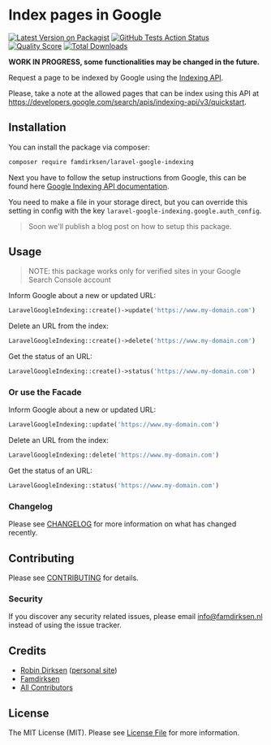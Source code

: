 # Index pages in Google

[![Latest Version on Packagist](https://img.shields.io/packagist/v/famdirksen/laravel-google-indexing.svg?style=flat-square)](https://packagist.org/packages/famdirksen/laravel-google-indexing)
[![GitHub Tests Action Status](https://img.shields.io/github/workflow/status/famdirksen/laravel-google-indexing/run-tests?label=tests)](https://github.com/famdirksen/laravel-google-indexing/actions?query=workflow%3Arun-tests+branch%3Amaster)
[![Quality Score](https://img.shields.io/scrutinizer/g/famdirksen/laravel-google-indexing.svg?style=flat-square)](https://scrutinizer-ci.com/g/famdirksen/laravel-google-indexing)
[![Total Downloads](https://img.shields.io/packagist/dt/famdirksen/laravel-google-indexing.svg?style=flat-square)](https://packagist.org/packages/famdirksen/laravel-google-indexing)

**WORK IN PROGRESS, some functionalities may be changed in the future.**

Request a page to be indexed by Google using the [Indexing API](https://developers.google.com/search/apis/indexing-api/v3/quickstart).

Please, take a note at the allowed pages that can be index using this API at https://developers.google.com/search/apis/indexing-api/v3/quickstart.

## Installation

You can install the package via composer:

```bash
composer require famdirksen/laravel-google-indexing
```

Next you have to follow the setup instructions from Google, this can be found here [Google Indexing API documentation](https://developers.google.com/search/apis/indexing-api/v3/prereqs).

You need to make a file in your storage direct, but you can override this setting in config with the key `laravel-google-indexing.google.auth_config`.

> Soon we'll publish a blog post on how to setup this package. 

## Usage

> NOTE: this package works only for verified sites in your Google Search Console account

Inform Google about a new or updated URL:
```php
LaravelGoogleIndexing::create()->update('https://www.my-domain.com')
```

Delete an URL from the index:
```php
LaravelGoogleIndexing::create()->delete('https://www.my-domain.com')
```

Get the status of an URL:
``` php
LaravelGoogleIndexing::create()->status('https://www.my-domain.com')
```

### Or use the Facade
Inform Google about a new or updated URL:
```php
LaravelGoogleIndexing::update('https://www.my-domain.com')
```

Delete an URL from the index:
```php
LaravelGoogleIndexing::delete('https://www.my-domain.com')
```

Get the status of an URL:
``` php
LaravelGoogleIndexing::status('https://www.my-domain.com')
```

### Changelog

Please see [CHANGELOG](CHANGELOG.md) for more information on what has changed recently.

## Contributing

Please see [CONTRIBUTING](CONTRIBUTING.md) for details.

### Security

If you discover any security related issues, please email info@famdirksen.nl instead of using the issue tracker.

## Credits

- [Robin Dirksen](https://github.com/robindirksen1) ([personal site](https://robindirksen.com))
- [Famdirksen](https://famdirksen.nl)
- [All Contributors](../../contributors)

## License

The MIT License (MIT). Please see [License File](LICENSE.md) for more information.
